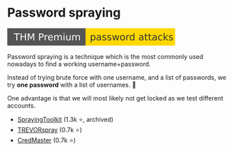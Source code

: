 # Password spraying

[![passwordattacks](../../../_badges/thmp/passwordattacks.svg)](https://tryhackme.com/room/passwordattacks)

<div class="row row-cols-lg-2"><div>

Password spraying is a technique which is the most commonly used nowadays to find a working username+password.

Instead of trying brute force with one username, and a list of passwords, we try **one password** with a list of usernames. 🤖

One advantage is that we will most likely not get locked as we test different accounts.
</div><div>

* [SprayingToolkit](https://github.com/byt3bl33d3r/SprayingToolkit) (1.3k ⭐, archived)
* [TREVORspray](https://github.com/blacklanternsecurity/TREVORspray) (0.7k ⭐)
* [CredMaster](https://github.com/knavesec/CredMaster) (0.7k ⭐)
</div></div>